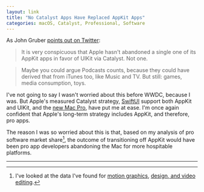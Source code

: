 ```yaml
---
layout: link
title: "No Catalyst Apps Have Replaced AppKit Apps"
categories: macOS, Catalyst, Professional, Software
---
```


As John Gruber [points out on Twitter](https://twitter.com/gruber/status/1137516323548880896):

> It is very conspicuous that Apple hasn't abandoned a single one of its AppKit apps in favor of UIKit via Catalyst. Not one.

> Maybe you could argue Podcasts counts, because they could have derived that from iTunes too, like Music and TV. But still: games, media consumption, toys.

I've not going to say I wasn't worried about this before WWDC, because I was. But Apple's measured Catalyst strategy, [SwiftUI](https://developer.apple.com/xcode/swiftui/) support both AppKit and UIKit, and the [new Mac Pro](/2019/06/04/wwdc-2019/), have put me at ease. I'm once again confident that Apple's long-term strategy includes AppKit, and therefore, pro apps.

The reason I was so worried about this is that, based on my analysis of pro software market share[^marketshareanalysis], the outcome of transitioning off AppKit would have been pro app developers abandoning the Mac for more hospitable platforms.

* * *

[^marketshareanalysis]: I've looked at the data I've found for [motion graphics](/2019/05/30/2015-motion-graphics-software-market-share/), [design, and video editing](/2019/04/05/video-editor-market-share-numbers-from-2014/).

